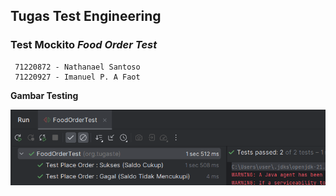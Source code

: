 ## Tugas Test Engineering

### Test Mockito _Food Order Test_

     71220872 - Nathanael Santoso
     71220927 - Imanuel P. A Faot

**Gambar Testing**

![img.png](img.png)